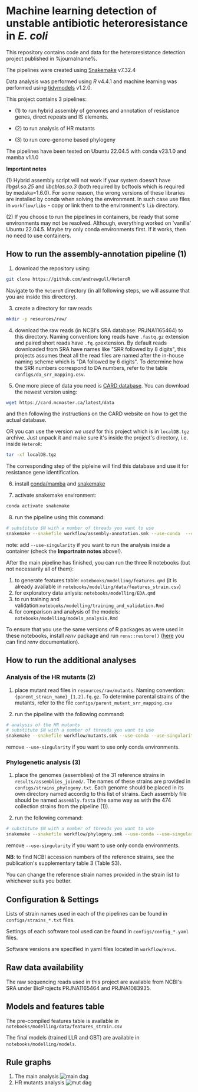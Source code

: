 # Machine learning detection of unstable antibiotic heteroresistance in *E. coli*

This repository contains code and data for the heteroresistance detection project published in %journalname%.

The pipelines were created using [Snakemake](https://snakemake.readthedocs.io/en/stable) v7.32.4

Data analysis was performed using *R* v4.4.1 and machine learning was performed using [tidymodels](https://www.tidymodels.org/) v1.2.0.

This project contains 3 pipelines:

- (1) to run hybrid assembly of genomes and annotation of resistance genes, direct repeats and IS elements.

- (2) to run analysis of HR mutants

- (3) to run core-genome based phylogeny

The pipelines have been tested on Ubuntu 22.04.5 with conda v23.1.0 and mamba v1.1.0

**Important notes**

(1) Hybrid assembly script will not work if your system doesn't have *libgsl.so.25* and *libcblas.so.3* (both required by bcftools which is required by medaka=1.6.0).
For some reason, the wrong versions of these libraries are installed by conda when solving the environment. In such case use files in `workflow/libs` - copy or link them to the environment's `lib` directory.

(2) If you choose to run the pipelines in containers, be ready that some environments may not be resolved. Although, everything worked on 'vanilla' Ubuntu 22.04.5. 
Maybe try only conda environments first. If it works, then no need to use containers.

## How to run the assembly-annotation pipeline (1)

1. download the repository using:

```bash
git clone https://github.com/andrewgull/HeteroR
```

Navigate to the `HeteroR` directory (in all following steps, we will assume that you are inside this directory).

3. create a directory for raw reads

```bash
mkdir -p resources/raw/
```

4. download the raw reads (in NCBI's SRA database: PRJNA1165464) to this directory. Naming convention: long reads have `.fastq.gz` extension and paired short reads have `.fq.gz`extension.
By default reads downloaded from SRA have names like "SRR followed by 8 digits", this projects assumes theat all the read files are named after the in-house naming scheme which is "DA followed by 6 digits".
To determine how the SRR numbers correspond to DA numbers, refer to the table `configs/da_srr_mapping.csv`.

5. One more piece of data you need is [CARD database](https://card.mcmaster.ca/). You can download the newest version using:

```bash
wget https://card.mcmaster.ca/latest/data
```

and then following the instructions on the CARD website on how to get the actual database.

OR you can use the version *we used* for this project which is in `localDB.tgz` archive. Just unpack it and make sure it's inside the project's directory, i.e. inside `HeteroR`:

```bash
tar -xf localDB.tgz
```

The corresponding step of the pipleine will find this database and use it for resistance gene identification.

6. install [conda/mamba](https://github.com/conda-forge/miniforge#mambaforge) and [snakemake](https://snakemake.readthedocs.io/en/stable)

7. activate snakemake environment:

```bash
conda activate snakemake
```

8. run the pipeline using this command:

```bash
# substitute $N with a number of threads you want to use
snakemake --snakefile workflow/assembly-annotation.smk --use-conda  --cores $N
```

note: add `--use-singularity` if you want to run the analysis inside a container (check the **Importnatn notes** above!).

After the main pipeline has finished, you can run the three R notebooks (but not necessarily all of them):

1. to generate features table: `notebooks/modelling/features.qmd` (it is already available in `notebooks/modelling/data/features_strain.csv`)
2. for exploratory data anlysis: `notebooks/modelling/EDA.qmd`
3. to run training and validation:`notebooks/modelling/training_and_validation.Rmd`
4. for comparison and analysis of the models: `notebooks/modelling/models_analysis.Rmd`

To ensure that you use the same versions of R packages as were used in these notebooks, install *renv* package and run `renv::restore()` ([here](https://rstudio.github.io/renv/index.html) you can find *renv* documentation).

## How to run the additional analyses

### Analysis of the HR mutants (2)

1. place mutant read files in `resources/raw/mutants`. Naming convention: `{parent_strain_name}_[1,2].fq.gz`. To determine parental strains of the mutants, refer to the file `configs/parent_mutant_srr_mapping.csv`

2. run the pipeline with the following command:

```bash
# analysis of the HR mutants
# substitute $N with a number of threads you want to use
snakemake --snakefile workflow/mutants.smk --use-conda --use-singularity --cores $N
```

remove `--use-singularity` if you want to use only conda environments.

### Phylogenetic analysis (3)

1. place the genomes (assemblies) of the 31 reference strains in `results/assemblies_joined/`. The names of these strains are provided in `configs/strains_phylogeny.txt`. Each genome should be placed in its own directory named accordig to this list of strains. Each assembly file should be named `assembly.fasta` (the same way as with the 474 collection strains from the pipeline (1)).

2. run the following command:

```bash
# substitute $N with a number of threads you want to use
snakemake --snakefile workflow/phylogeny.smk --use-conda --use-singularity --cores $N
```

remove `--use-singularity` if you want to use only conda environments.

**NB**: to find NCBI accession numbers of the reference strains, see the publication's supplementary table 3 (Table S3).

You can change the reference strain names provided in the strain list to whichever suits you better.

## Configuration & Settings

Lists of strain names used in each of the pipelines can be found in `configs/strains_*.txt` files.

Settings of each software tool used can be found in `configs/config_*.yaml` files.

Software versions are specified in yaml files located in `workflow/envs`.

## Raw data availability

The raw sequencing reads used in this project are available from NCBI's SRA under BioProjects PRJNA1165464 and PRJNA1083935.

## Models and features table

The pre-compiled features table is available in `notebooks/modelling/data/features_strain.csv`

The final models (trained LLR and GBT) are available in `notebooks/modelling/models`.

## Rule graphs

1. The main analysis
![main dag](images/dag.png)
2. HR mutants analysis
![mut dag](images/dag_mutants.png)
